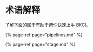 # 术语解释

了解下面的属于有助于帮你快速上手 BKCI。

{% page-ref page="pipelines.md" %}

{% page-ref page="stage.md" %}



